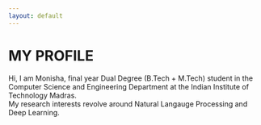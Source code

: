 ```yaml
---
layout: default
---
```


# MY PROFILE

Hi, I am Monisha, final year Dual Degree (B.Tech + M.Tech) student in the Computer Science and Engineering Department at the Indian Institute of Technology Madras. <br>
My research interests revolve around Natural Langauge Processing and Deep Learning.

